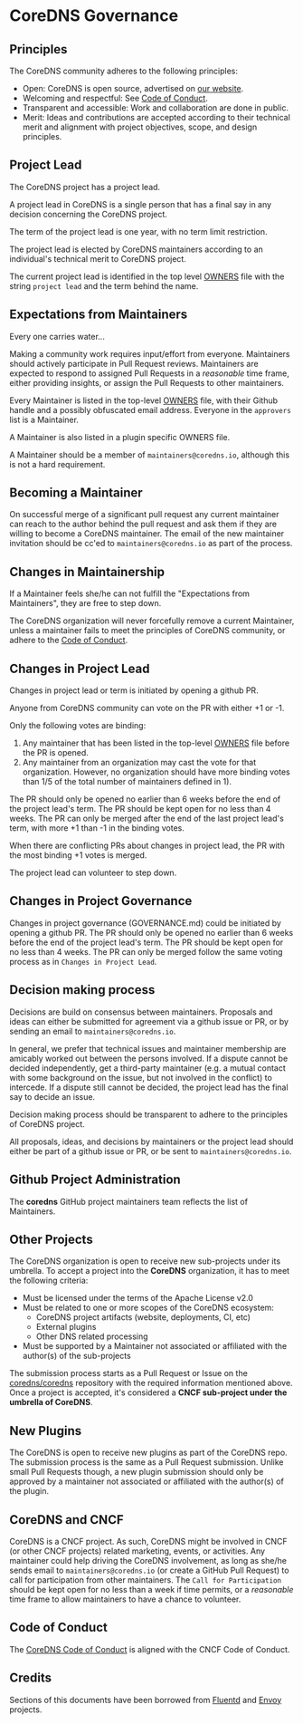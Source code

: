 # CoreDNS Governance

## Principles

The CoreDNS community adheres to the following principles:

- Open: CoreDNS is open source, advertised on [our website](https://coredns.io/community).
- Welcoming and respectful: See [Code of Conduct](CODE-OF-CONDUCT.md).
- Transparent and accessible: Work and collaboration are done in public.
- Merit: Ideas and contributions are accepted according to their technical merit and alignment with
  project objectives, scope, and design principles.

## Project Lead

The CoreDNS project has a project lead.

A project lead in CoreDNS is
a single person that has a final say in any decision concerning the CoreDNS project.

The term of the project lead is one year, with no term limit restriction.

The project lead is elected by CoreDNS maintainers
according to an individual's technical merit to CoreDNS project.

The current project lead is identified in the top level [OWNERS](OWNERS) file with the string
`project lead` and the term behind the name.


## Expectations from Maintainers

Every one carries water...

Making a community work requires input/effort from everyone. Maintainers should actively
participate in Pull Request reviews. Maintainers are expected to respond to assigned Pull Requests
in a *reasonable* time frame, either providing insights, or assign the Pull Requests to other
maintainers.

Every Maintainer is listed in the top-level [OWNERS](https://github.com/coredns/coredns/blob/master/OWNERS)
file, with their Github handle and a possibly obfuscated email address. Everyone in the
`approvers` list is a Maintainer.

A Maintainer is also listed in a plugin specific OWNERS file.

A Maintainer should be a member of `maintainers@coredns.io`, although this is not a hard requirement.

## Becoming a Maintainer

On successful merge of a significant pull request any current maintainer can reach
to the author behind the pull request and ask them if they are willing to become a CoreDNS
maintainer. The email of the new maintainer invitation should be cc'ed to `maintainers@coredns.io`
as part of the process.

## Changes in Maintainership

If a Maintainer feels she/he can not fulfill the "Expectations from Maintainers", they are free to
step down.

The CoreDNS organization will never forcefully remove a current Maintainer, unless a maintainer
fails to meet the principles of CoreDNS community,
or adhere to the [Code of Conduct](CODE-OF-CONDUCT.md).

## Changes in Project Lead

Changes in project lead or term is initiated by opening a github PR.

Anyone from CoreDNS community can vote on the PR with either +1 or -1.

Only the following votes are binding:
1) Any maintainer that has been listed in the top-level [OWNERS](OWNERS) file before the PR is opened.
2) Any maintainer from an organization may cast the vote for that organization. However, no organization
should have more binding votes than 1/5 of the total number of maintainers defined in 1).

The PR should only be opened no earlier than 6 weeks before the end of the project lead's term.
The PR should be kept open for no less than 4 weeks. The PR can only be merged after the end of the
last project lead's term, with more +1 than -1 in the binding votes.

When there are conflicting PRs about changes in project lead, the PR with the most binding +1 votes is merged.

The project lead can volunteer to step down.

## Changes in Project Governance

Changes in project governance (GOVERNANCE.md) could be initiated by opening a github PR.
The PR should only be opened no earlier than 6 weeks before the end of the project lead's term.
The PR should be kept open for no less than 4 weeks. The PR can only be merged follow the same
voting process as in `Changes in Project Lead`.

## Decision making process

Decisions are build on consensus between maintainers.
Proposals and ideas can either be submitted for agreement via a github issue or PR,
or by sending an email to `maintainers@coredns.io`.

In general, we prefer that technical issues and maintainer membership are amicably worked out between the persons involved.
If a dispute cannot be decided independently, get a third-party maintainer (e.g. a mutual contact with some background
on the issue, but not involved in the conflict) to intercede.
If a dispute still cannot be decided, the project lead has the final say to decide an issue.

Decision making process should be transparent to adhere to
the principles of CoreDNS project.

All proposals, ideas, and decisions by maintainers or the project lead
should either be part of a github issue or PR, or be sent to `maintainers@coredns.io`.

## Github Project Administration

The __coredns__ GitHub project maintainers team reflects the list of Maintainers.

## Other Projects

The CoreDNS organization is open to receive new sub-projects under its umbrella. To accept a project
into the __CoreDNS__ organization, it has to meet the following criteria:

- Must be licensed under the terms of the Apache License v2.0
- Must be related to one or more scopes of the CoreDNS ecosystem:
  - CoreDNS project artifacts (website, deployments, CI, etc)
  - External plugins
  - Other DNS related processing
- Must be supported by a Maintainer not associated or affiliated with the author(s) of the sub-projects

The submission process starts as a Pull Request or Issue on the
[coredns/coredns](https://github.com/coredns/coredns) repository with the required information
mentioned above. Once a project is accepted, it's considered a __CNCF sub-project under the umbrella
of CoreDNS__.

## New Plugins

The CoreDNS is open to receive new plugins as part of the CoreDNS repo. The submission process
is the same as a Pull Request submission. Unlike small Pull Requests though, a new plugin submission
should only be approved by a maintainer not associated or affiliated with the author(s) of the
plugin.

## CoreDNS and CNCF

CoreDNS is a CNCF project. As such, CoreDNS might be involved in CNCF (or other CNCF projects) related
marketing, events, or activities. Any maintainer could help driving the CoreDNS involvement, as long as
she/he sends email to `maintainers@coredns.io` (or create a GitHub Pull Request) to call for participation
from other maintainers. The `Call for Participation` should be kept open for no less than a week if time
permits, or a _reasonable_ time frame to allow maintainers to have a chance to volunteer.

## Code of Conduct

The [CoreDNS Code of Conduct](CODE-OF-CONDUCT.md) is aligned with the CNCF Code of Conduct.

## Credits

Sections of this documents have been borrowed from [Fluentd](https://github.com/fluent/fluentd/blob/master/GOVERNANCE.md) and [Envoy](https://github.com/envoyproxy/envoy/blob/master/GOVERNANCE.md) projects.
